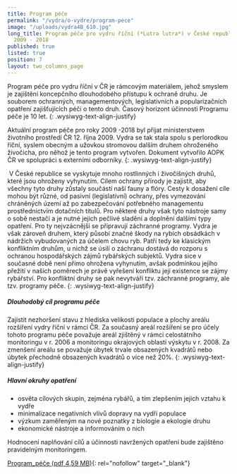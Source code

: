 ```yaml
---
title: Program péče
permalink: "/vydra/o-vydre/program-pece"
image: "/uploads/vydra4B_610.jpg"
long_title: Program péče pro vydru říční (*Lutra lutra*) v České republice v letech
  2009 - 2018
published: true
listed: true
position: 7
layout: two_columns_page
---
```

Program péče pro vydru říční v ČR je rámcovým materiálem, jehož smyslem
je zajištění koncepčního dlouhodobého přístupu k ochraně druhu. Je
souborem ochranných, managementových, legislativních a popularizačních
opatření zajišťujících péči o tento druh. Časový horizont účinnosti
Programu péče je 10 let.
{: .wysiwyg-text-align-justify}

Aktuální program péče pro roky 2009 -2018 byl přijat ministerstvem
životního prostředí ČR 12. října 2009. Vydra se tak stala spolu s
perlorodkou říční, syslem obecným a užovkou stromovou dalším druhem
ohroženého živočicha, pro něhož je tento program vytvořen. Dokument
vytvořilo AOPK ČR ve spolupráci s externími odborníky.
{: .wysiwyg-text-align-justify}

 V České republice se vyskytuje mnoho rostlinných i živočišných druhů,
které jsou ohroženy vyhynutím. Cílem ochrany přírody je zajistit, aby
všechny tyto druhy zůstaly součástí naší fauny a flóry. Cesty k dosažení
cíle mohou být různé, od pasivní (legislativní) ochrany, přes vymezování
chráněných území až po zabezpečování potřebného managementu
prostřednictvím dotačních titulů. Pro některé druhy však tyto nástroje
samy o sobě nestačí a je nutné jejich pečlivé sladění a doplnění dalšími
typy opatření. Pro ty nejvzácnější se připravují záchranné programy.
Vydra je však zároveň druhem, který působí značné škody na rybích
obsádkách v nádržích vybudovaných za účelem chovu ryb. Patří tedy ke
klasickým konfliktním druhům, u nichž se úsilí o záchranu dostává do
rozporu s ochranou hospodářských zájmů rybářských subjektů. Vydra sice v
současné době není přímo ohrožena vyhynutím, avšak podmínkou jejího
přežití v našich poměrech je právě vyřešení konfliktu její existence se
zájmy rybářství. Pro konfliktní druhy se pak nevytváří tzv. záchranné
programy, ale tzv. programy péče.
{: .wysiwyg-text-align-justify}

##### Dlouhodobý cíl programu péče

Zajistit nezhoršení stavu z hlediska velikosti populace a plochy areálu
rozšíření vydry říční v rámci ČR. Za současný areál rozšíření se pro
účely tohoto programu péče považuje areál zjištěný v rámci celostátního
monitoringu v r. 2006 a monitoringu okrajových oblastí výskytu v r.
2008. Za zmenšení areálu se považuje úbytek trvale obsazených kvadrátů
nebo úbytek přechodně obsazených kvadrátů o více než 20%.
{: .wysiwyg-text-align-justify}

##### Hlavní okruhy opatření

* osvěta cílových skupin, zejména rybářů, a tím zlepšením jejich vztahu
  k vydře
* minimalizace negativních vlivů dopravy na vydří populace
* výzkum zaměřeným na nové poznatky z biologie a ekologie druhu
* ekonomické nástroje a informováním o nich

Hodnocení naplňování cílů a účinnosti navržených opatření bude zajištěno
pravidelným monitoringem.

[Program\_péče (pdf 4,59
MB)](/uploads/program-pece-pro-vydru-ricni-2009-2018.pdf
"program-pece-vydra"){: rel="nofollow" target="_blank"}
